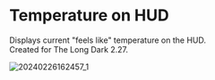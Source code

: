 # Temperature on HUD

Displays current "feels like" temperature on the HUD.  
Created for The Long Dark 2.27.

![20240226162457_1](https://github.com/c6-dev/TLD-TempOnHUD/assets/31777460/eedcc2dd-5058-464b-825a-70bfca97e3a2)
